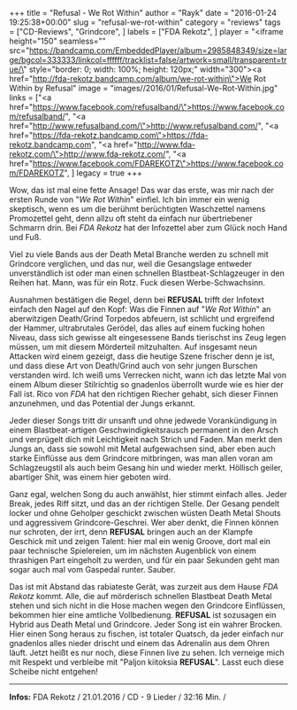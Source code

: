 +++
title = "Refusal - We Rot Within"
author = "Rayk"
date = "2016-01-24 19:25:38+00:00"
slug = "refusal-we-rot-within"
category = "reviews"
tags = ["CD-Reviews", "Grindcore", ]
labels = ["FDA Rekotz", ]
player = "<iframe height=\"150\" seamless=\"\" src=\"https://bandcamp.com/EmbeddedPlayer/album=2985848349/size=large/bgcol=333333/linkcol=ffffff/tracklist=false/artwork=small/transparent=true/\" style=\"border: 0; width: 100%; height: 120px;\" width=\"300\"><a href=\"http://fda-rekotz.bandcamp.com/album/we-rot-within\">We Rot Within by Refusal</a></iframe>"
image = "images//2016/01/Refusal-We-Rot-Within.jpg"
links = ["<a href=\"https://www.facebook.com/refusalband/\">https://www.facebook.com/refusalband/</a>", "<a href=\"http://www.refusalband.com/\">http://www.refusalband.com/</a>", "<a href=\"https://fda-rekotz.bandcamp.com\">https://fda-rekotz.bandcamp.com</a>", "<a href=\"http://www.fda-rekotz.com/\">http://www.fda-rekotz.com/</a>", "<a href=\"https://www.facebook.com/FDAREKOTZ\">https://www.facebook.com/FDAREKOTZ</a>", ]
legacy = true
+++

Wow, das ist mal eine fette Ansage! Das war das erste, was mir nach der ersten Runde von "_We Rot Within_" einfiel. Ich bin immer ein wenig skeptisch, wenn es um die berühmt berüchtigten Waschzettel namens Promozettel geht, denn allzu oft steht da einfach nur übertriebener Schmarrn drin. Bei _FDA Rekotz_ hat der Infozettel aber zum Glück noch Hand und Fuß.

Viel zu viele Bands aus der Death Metal Branche werden zu schnell mit Grindcore verglichen, und das nur, weil die Gesangslage entweder unverständlich ist oder man einen schnellen Blastbeat-Schlagzeuger in den Reihen hat. Mann, was für ein Rotz. Fuck diesen Werbe-Schwachsinn.

Ausnahmen bestätigen die Regel, denn bei **REFUSAL** trifft der Infotext einfach den Nagel auf den Kopf: Was die Finnen auf "_We Rot Within_" an aberwitzigen Death/Grind Torpedos abfeuern, ist schlicht und ergreifend der Hammer, ultrabrutales Gerödel, das alles auf einem fucking hohen Niveau, dass sich gewisse alt eingesessene Bands tierischst ins Zeug legen müssen, um mit diesem Mörderteil mitzuhalten. Auf insgesamt neun Attacken wird einem gezeigt, dass die heutige Szene frischer denn je ist, und dass diese Art von Death/Grind auch von sehr jungen Burschen verstanden wird. Ich weiß ums Verrecken nicht, wann ich das letzte Mal von einem Album dieser Stilrichtig so gnadenlos überrollt wurde wie es hier der Fall ist. Rico von _FDA_ hat den richtigen Riecher gehabt, sich dieser Finnen anzunehmen, und das Potential der Jungs erkannt.

Jeder dieser Songs tritt dir unsanft und ohne jedwede Vorankündigung in einem Blastbeat-artigen Geschwindigkeitsrausch permanent in den Arsch und verprügelt dich mit Leichtigkeit nach Strich und Faden. Man merkt den Jungs an, dass sie sowohl mit Metal aufgewachsen sind, aber eben auch starke Einflüsse aus dem Grindcore mitbringen, was man allen voran am Schlagzeugstil als auch beim Gesang hin und wieder merkt. Höllisch geiler, abartiger Shit, was einem hier geboten wird.

Ganz egal, welchen Song du auch anwählst, hier stimmt einfach alles. Jeder Break, jedes Riff sitzt, und das an der richtigen Stelle. Der Gesang pendelt locker und ohne Geholper geschickt zwischen wüsten Death Metal Shouts und aggressivem Grindcore-Geschrei. Wer aber denkt, die Finnen können nur schroten, der irrt, denn **REFUSAL** bringen auch an der Klampfe Geschick mit und zeigen Talent: hier mal ein wenig Groove, dort mal ein paar technische Spielereien, um im nächsten Augenblick von einem thrashigen Part eingeholt zu werden, und für ein paar Sekunden geht man sogar auch mal vom Gaspedal runter. Sauber.

Das ist mit Abstand das rabiateste Gerät, was zurzeit aus dem Hause _FDA Rekotz_ kommt. Alle, die auf mörderisch schnellen Blastbeat Death Metal stehen und sich nicht in die Hose machen wegen den Grindcore Einflüssen, bekommen hier eine amtliche Vollbedienung. **REFUSAL** ist sozusagen ein Hybrid aus Death Metal und Grindcore. Jeder Song ist ein wahrer Brocken. Hier einen Song heraus zu fischen, ist totaler Quatsch, da jeder einfach nur gnadenlos alles nieder drischt und einem das Adrenalin aus dem Ohren läuft. Jetzt heißt es nur noch, diese Finnen live zu sehen. Ich verneige mich mit Respekt und verbleibe mit "Paljon kiitoksia **REFUSAL**". Lasst euch diese Scheibe nicht entgehen!





---
**Infos:**
FDA Rekotz / 21.01.2016 / 
CD - 9 Lieder / 32:16 Min. / 
